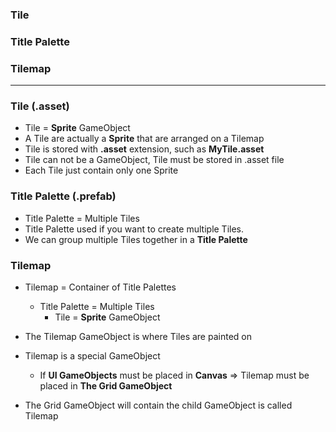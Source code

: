 
### Tile
### Title Palette
### Tilemap

---------------------------------------------------------------

### Tile (.asset)
* Tile = **Sprite** GameObject
* A Tile are actually a **Sprite** that are arranged on a Tilemap
* Tile is stored with **.asset** extension, such as **MyTile.asset**
* Tile can not be a GameObject, Tile must be stored in .asset file
* Each Tile just contain only one Sprite

### Title Palette (.prefab)
* Title Palette = Multiple Tiles
* Title Palette used if you want to create multiple Tiles.
* We can group multiple Tiles together in a **Title Palette**

### Tilemap
* Tilemap = Container of Title Palettes
  * Title Palette = Multiple Tiles
    * Tile = **Sprite** GameObject
    
* The Tilemap GameObject is where Tiles are painted on
* Tilemap is a special GameObject
  * If **UI GameObjects** must be placed in **Canvas** => Tilemap must be placed in **The Grid GameObject**
* The Grid GameObject will contain the child GameObject is called Tilemap 





